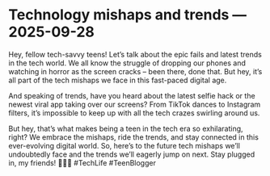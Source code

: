 # Technology mishaps and trends — 2025-09-28

Hey, fellow tech-savvy teens! Let’s talk about the epic fails and latest trends in the tech world. We all know the struggle of dropping our phones and watching in horror as the screen cracks – been there, done that. But hey, it’s all part of the tech mishaps we face in this fast-paced digital age.

And speaking of trends, have you heard about the latest selfie hack or the newest viral app taking over our screens? From TikTok dances to Instagram filters, it’s impossible to keep up with all the tech crazes swirling around us.

But hey, that’s what makes being a teen in the tech era so exhilarating, right? We embrace the mishaps, ride the trends, and stay connected in this ever-evolving digital world. So, here’s to the future tech mishaps we’ll undoubtedly face and the trends we’ll eagerly jump on next. Stay plugged in, my friends! 👩‍💻📱 #TechLife #TeenBlogger